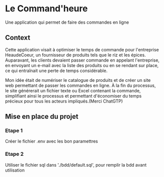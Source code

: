 
# Le Command'heure

 Une application qui permet de faire des commandes en ligne

## Context

 Cette application visait à optimiser le temps de commande pour l'entreprise HeaudeCoeur, un fournisseur de produits tels que le riz et les épices. Auparavant, les clients devaient passer commande en appelant l'entreprise, en envoyant un e-mail avec la liste des produits ou en se rendant sur place, ce qui entraînait une perte de temps considérable.

 Mon idée était de numériser le catalogue de produits et de créer un site web permettant de passer les commandes en ligne. À la fin du processus, le site générerait un fichier texte ou Excel contenant la commande, simplifiant ainsi le processus et permettant d'économiser du temps précieux pour tous les acteurs impliqués.(Merci ChatGTP)

## Mise en place du projet

### Etape 1

 Créer le fichier .env avec les bon paramettres

### Etape 2

 Utiliser le fichier sql dans './bdd/default.sql', pour remplir la bdd avant utilisation